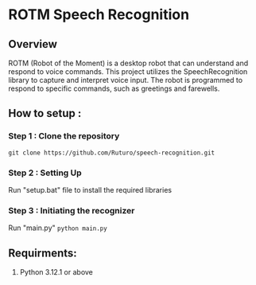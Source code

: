 # ROTM Speech Recognition
## Overview
ROTM (Robot of the Moment) is a desktop robot that can understand and respond to voice commands. This project utilizes the SpeechRecognition library to capture and interpret voice input. The robot is programmed to respond to specific commands, such as greetings and farewells.

## How to setup :
### Step 1 : Clone the repository
`git clone https://github.com/Ruturo/speech-recognition.git`

### Step 2 : Setting Up
Run "setup.bat" file to install the required libraries

### Step 3 : Initiating the recognizer
Run "main.py" `python main.py`


## Requirments:
1. Python 3.12.1 or above

